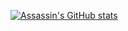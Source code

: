 [![Assassin's GitHub stats](https://github-readme-stats.vercel.app/api?username=AssassinCodes&count_private=true&show_icons=true&title_color=f11e45&cache_seconds=86400&bg_color=132a3b&icon_color=1accd6&text_color=ffffff)](https://github.com/AssassinCodes/github-readme-stats)

<!--
**AssassinCodes/AssassinCodes** is a ✨ _special_ ✨ repository because its `README.md` (this file) appears on your GitHub profile.

Here are some ideas to get you started:

- 🔭 I’m currently working on ...
- 🌱 I’m currently learning ...
- 👯 I’m looking to collaborate on ...
- 🤔 I’m looking for help with ...
- 💬 Ask me about ...
- 📫 How to reach me: ...
- 😄 Pronouns: ...
- ⚡ Fun fact: ...
-->
